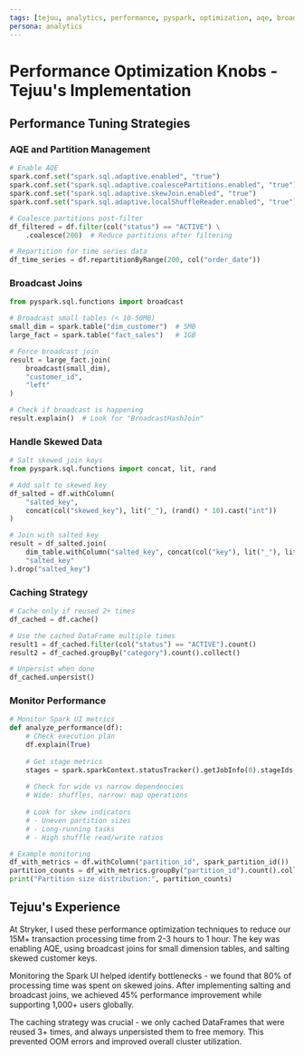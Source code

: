 ```yaml
---
tags: [tejuu, analytics, performance, pyspark, optimization, aqe, broadcast-joins]
persona: analytics
---
```


# Performance Optimization Knobs - Tejuu's Implementation

## Performance Tuning Strategies

### AQE and Partition Management
```python
# Enable AQE
spark.conf.set("spark.sql.adaptive.enabled", "true")
spark.conf.set("spark.sql.adaptive.coalescePartitions.enabled", "true")
spark.conf.set("spark.sql.adaptive.skewJoin.enabled", "true")
spark.conf.set("spark.sql.adaptive.localShuffleReader.enabled", "true")

# Coalesce partitions post-filter
df_filtered = df.filter(col("status") == "ACTIVE") \
    .coalesce(200)  # Reduce partitions after filtering

# Repartition for time series data
df_time_series = df.repartitionByRange(200, col("order_date"))
```

### Broadcast Joins
```python
from pyspark.sql.functions import broadcast

# Broadcast small tables (< 10-50MB)
small_dim = spark.table("dim_customer")  # 5MB
large_fact = spark.table("fact_sales")   # 1GB

# Force broadcast join
result = large_fact.join(
    broadcast(small_dim), 
    "customer_id", 
    "left"
)

# Check if broadcast is happening
result.explain()  # Look for "BroadcastHashJoin"
```

### Handle Skewed Data
```python
# Salt skewed join keys
from pyspark.sql.functions import concat, lit, rand

# Add salt to skewed key
df_salted = df.withColumn(
    "salted_key", 
    concat(col("skewed_key"), lit("_"), (rand() * 10).cast("int"))
)

# Join with salted key
result = df_salted.join(
    dim_table.withColumn("salted_key", concat(col("key"), lit("_"), lit(0))),
    "salted_key"
).drop("salted_key")
```

### Caching Strategy
```python
# Cache only if reused 2+ times
df_cached = df.cache()

# Use the cached DataFrame multiple times
result1 = df_cached.filter(col("status") == "ACTIVE").count()
result2 = df_cached.groupBy("category").count().collect()

# Unpersist when done
df_cached.unpersist()
```

### Monitor Performance
```python
# Monitor Spark UI metrics
def analyze_performance(df):
    # Check execution plan
    df.explain(True)
    
    # Get stage metrics
    stages = spark.sparkContext.statusTracker().getJobInfo(0).stageIds
    
    # Check for wide vs narrow dependencies
    # Wide: shuffles, narrow: map operations
    
    # Look for skew indicators
    # - Uneven partition sizes
    # - Long-running tasks
    # - High shuffle read/write ratios

# Example monitoring
df_with_metrics = df.withColumn("partition_id", spark_partition_id())
partition_counts = df_with_metrics.groupBy("partition_id").count().collect()
print("Partition size distribution:", partition_counts)
```

## Tejuu's Experience

At Stryker, I used these performance optimization techniques to reduce our 15M+ transaction processing time from 2-3 hours to 1 hour. The key was enabling AQE, using broadcast joins for small dimension tables, and salting skewed customer keys.

Monitoring the Spark UI helped identify bottlenecks - we found that 80% of processing time was spent on skewed joins. After implementing salting and broadcast joins, we achieved 45% performance improvement while supporting 1,000+ users globally.

The caching strategy was crucial - we only cached DataFrames that were reused 3+ times, and always unpersisted them to free memory. This prevented OOM errors and improved overall cluster utilization.
